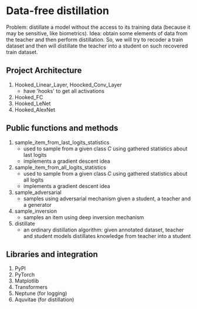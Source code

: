 # Data-free distillation

Problem: distillate a model without the access to its training data (because it may be sensitive, like biometrics).
Idea: obtain some elements of data from the teacher and then perform distillation. So, we will try to recoder a train dataset and then will distillate the teacher into a student on such recovered train dataset. 

## Project Architecture

1. Hooked_Linear_Layer, Hoocked_Conv_Layer
   - have 'hooks' to get all activations
2. Hooked_FC
3. Hooked_LeNet
4. Hooked_AlexNet


## Public functions and methods
1. sample_item_from_last_logits_statistics
   - used to sample from a given class $C$ using gathered statistics about last logits
   - implements a gradient descent idea
2. sample_item_from_all_logits_statistics
   - used to sample from a given class $C$ using gathered statistics about all logits
   - implements a gradient descent idea
3. sample_adversarial
   - samples using adversarial mechanism given a student, a teacher and a generator
4. sample_inversion
   - samples an item using deep inversion mechanism
5. distillate
   - an ordinary distillation algorithm: given annotated dataset, teacher and student models distillates knowledge from teacher into a student
   

## Libraries and integration
1. PyPI 
2. PyTorch
3. Matplotlib
4. Transformers
5. Neptune (for logging)
6. Aquvitae (for distillation)
